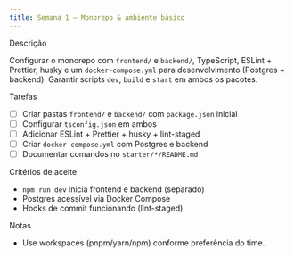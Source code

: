 ```yaml
---
title: Semana 1 — Monorepo & ambiente básico
---
```


Descrição

Configurar o monorepo com `frontend/` e `backend/`, TypeScript, ESLint + Prettier, husky e um `docker-compose.yml` para desenvolvimento (Postgres + backend). Garantir scripts `dev`, `build` e `start` em ambos os pacotes.

Tarefas

- [ ] Criar pastas `frontend/` e `backend/` com `package.json` inicial
- [ ] Configurar `tsconfig.json` em ambos
- [ ] Adicionar ESLint + Prettier + husky + lint-staged
- [ ] Criar `docker-compose.yml` com Postgres e backend
- [ ] Documentar comandos no `starter/*/README.md`

Critérios de aceite

- `npm run dev` inicia frontend e backend (separado)
- Postgres acessível via Docker Compose
- Hooks de commit funcionando (lint-staged)

Notas

- Use workspaces (pnpm/yarn/npm) conforme preferência do time.
